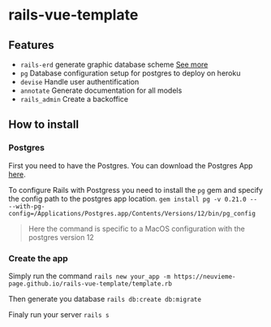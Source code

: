# rails-vue-template

## Features
- `rails-erd` generate graphic database scheme <a href="https://github.com/voormedia/rails-erd">See more</a>
- `pg` Database configuration setup for postgres to deploy on heroku
- `devise` Handle user authentification
- `annotate` Generate documentation for all models
- `rails_admin` Create a backoffice

## How to install

### Postgres

First you need to have the Postgres.
You can download the Postgres App <a href="https://postgresapp.com">here</a>.

To configure Rails with Postgress you need to install the `pg` gem and specify the config path to the postgres app location.
```gem install pg -v 0.21.0 -- --with-pg-config=/Applications/Postgres.app/Contents/Versions/12/bin/pg_config```
> Here the command is specific to a MacOS configuration with the postgres version 12  
 
### Create the app

Simply run the command
`rails new your_app -m https://neuvieme-page.github.io/rails-vue-template/template.rb`

Then generate you database
`rails db:create db:migrate`

Finaly run your server
`rails s`